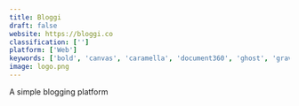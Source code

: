 ```yaml
---
title: Bloggi
draft: false 
website: https://bloggi.co
classification: ['']
platform: ['Web']
keywords: ['bold', 'canvas', 'caramella', 'document360', 'ghost', 'grav', 'instant_update', 'intercom', 'linkedin_publishing', 'medium', 'notepin', 'paper.coffee', 'processwire', 'qards', 'strike', 'telegra.ph', 'telescope', 'tinacms', 'twill', 'webflow_cms']
image: logo.png
---
```

A simple blogging platform